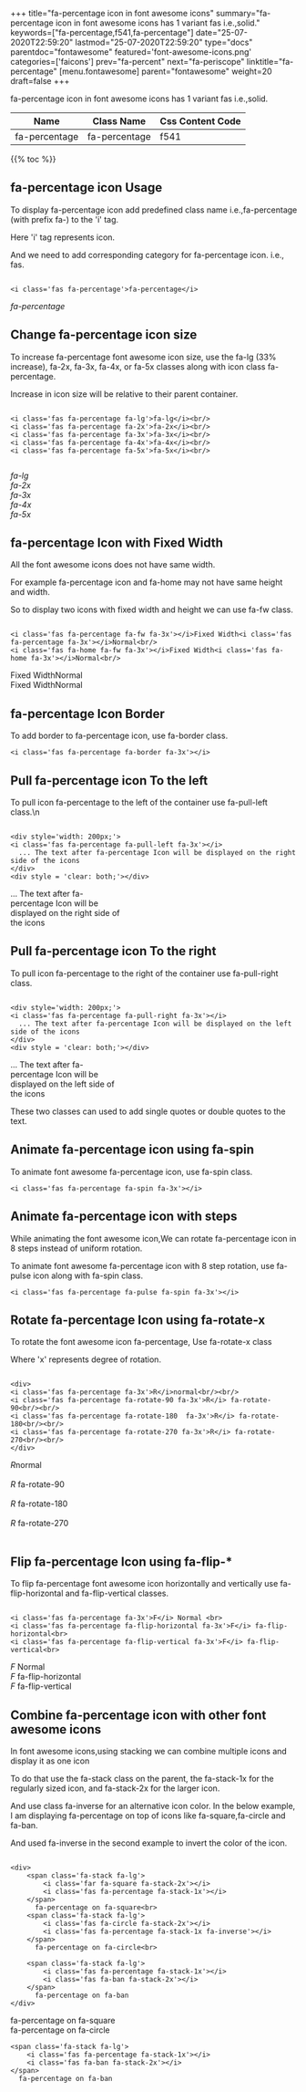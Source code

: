 +++
title="fa-percentage icon in font awesome icons"
summary="fa-percentage icon in font awesome icons has 1 variant fas i.e.,solid."
keywords=["fa-percentage,f541,fa-percentage"]
date="25-07-2020T22:59:20"
lastmod="25-07-2020T22:59:20"
type="docs"
parentdoc="fontawesome"
featured='font-awesome-icons.png'
categories=['faicons']
prev="fa-percent"
next="fa-periscope"
linktitle="fa-percentage"
[menu.fontawesome]
parent="fontawesome"
weight=20
draft=false
+++


fa-percentage icon in font awesome icons has 1 variant fas i.e.,solid.

<div class='table-responsive'><table class='table'><thead><tr><th>Name</th><th>Class Name</th><th>Css Content Code</th></tr></thead><tbody><tr><td>fa-percentage</td><td>fa-percentage</td><td>f541</td></tr></tbody></table></div>


{{% toc %}}


## fa-percentage icon Usage

To display fa-percentage icon add predefined class name i.e.,fa-percentage (with prefix fa-) to the 'i' tag.

Here 'i' tag represents icon.

And we need to add corresponding category for fa-percentage icon. i.e., fas.


```

<i class='fas fa-percentage'>fa-percentage</i>
```

<i class='fas fa-percentage'>fa-percentage</i>




## Change fa-percentage icon size
To increase fa-percentage font awesome icon size, use the fa-lg (33% increase), fa-2x, fa-3x, fa-4x, or fa-5x classes along with icon class fa-percentage.

Increase in icon size will be relative to their parent container. 

```

<i class='fas fa-percentage fa-lg'>fa-lg</i><br/>
<i class='fas fa-percentage fa-2x'>fa-2x</i><br/>
<i class='fas fa-percentage fa-3x'>fa-3x</i><br/>
<i class='fas fa-percentage fa-4x'>fa-4x</i><br/>
<i class='fas fa-percentage fa-5x'>fa-5x</i><br/>
            
```

<i class='fas fa-percentage fa-lg'>fa-lg</i><br/>
<i class='fas fa-percentage fa-2x'>fa-2x</i><br/>
<i class='fas fa-percentage fa-3x'>fa-3x</i><br/>
<i class='fas fa-percentage fa-4x'>fa-4x</i><br/>
<i class='fas fa-percentage fa-5x'>fa-5x</i><br/>
            



## fa-percentage Icon with Fixed Width 

All the font awesome icons does not have same width.

For example fa-percentage icon and fa-home may not have same height and width.

So to display two icons with fixed width and height we can use fa-fw class.


```

<i class='fas fa-percentage fa-fw fa-3x'></i>Fixed Width<i class='fas fa-percentage fa-3x'></i>Normal<br/>
<i class='fas fa-home fa-fw fa-3x'></i>Fixed Width<i class='fas fa-home fa-3x'></i>Normal<br/>
```

<i class='fas fa-percentage fa-fw fa-3x'></i>Fixed Width<i class='fas fa-percentage fa-3x'></i>Normal<br/>
<i class='fas fa-home fa-fw fa-3x'></i>Fixed Width<i class='fas fa-home fa-3x'></i>Normal<br/>



## fa-percentage Icon Border 

To add border to fa-percentage icon, use fa-border class.


```
<i class='fas fa-percentage fa-border fa-3x'></i>

```
<i class='fas fa-percentage fa-border fa-3x'></i>





## Pull fa-percentage icon To the left

To pull icon fa-percentage to the left of the container use fa-pull-left class.\n

```

<div style='width: 200px;'>
<i class='fas fa-percentage fa-pull-left fa-3x'></i>
  ... The text after fa-percentage Icon will be displayed on the right side of the icons
</div>
<div style = 'clear: both;'></div>
```

<div style='width: 200px;'>
<i class='fas fa-percentage fa-pull-left fa-3x'></i>
  ... The text after fa-percentage Icon will be displayed on the right side of the icons
</div>
<div style = 'clear: both;'></div>




## Pull fa-percentage icon To the right
To pull icon fa-percentage to the right of the container use fa-pull-right class.

```

<div style='width: 200px;'>
<i class='fas fa-percentage fa-pull-right fa-3x'></i>
  ... The text after fa-percentage Icon will be displayed on the left side of the icons
</div>
<div style = 'clear: both;'></div>
```

<div style='width: 200px;'>
<i class='fas fa-percentage fa-pull-right fa-3x'></i>
  ... The text after fa-percentage Icon will be displayed on the left side of the icons
</div>
<div style = 'clear: both;'></div>

These two classes can used to add single quotes or double quotes to the text.


## Animate fa-percentage icon using fa-spin
To animate font awesome fa-percentage icon, use fa-spin class.

```
<i class='fas fa-percentage fa-spin fa-3x'></i>
```
<i class='fas fa-percentage fa-spin fa-3x'></i>




## Animate fa-percentage icon with steps
While animating the font awesome icon,We can rotate fa-percentage icon in 8 steps instead of uniform rotation.

To animate font awesome fa-percentage icon with 8 step rotation, use fa-pulse icon along with fa-spin class.


```
<i class='fas fa-percentage fa-pulse fa-spin fa-3x'></i>

```
<i class='fas fa-percentage fa-pulse fa-spin fa-3x'></i>





## Rotate fa-percentage Icon using fa-rotate-x
To rotate the font awesome icon fa-percentage, Use fa-rotate-x class

Where 'x' represents degree of rotation.


```

<div>
<i class='fas fa-percentage fa-3x'>R</i>normal<br/><br/>
<i class='fas fa-percentage fa-rotate-90 fa-3x'>R</i> fa-rotate-90<br/><br/> 
<i class='fas fa-percentage fa-rotate-180  fa-3x'>R</i> fa-rotate-180<br/><br/> 
<i class='fas fa-percentage fa-rotate-270 fa-3x'>R</i> fa-rotate-270<br/><br/>
</div>
```

<div>
<i class='fas fa-percentage fa-3x'>R</i>normal<br/><br/>
<i class='fas fa-percentage fa-rotate-90 fa-3x'>R</i> fa-rotate-90<br/><br/> 
<i class='fas fa-percentage fa-rotate-180  fa-3x'>R</i> fa-rotate-180<br/><br/> 
<i class='fas fa-percentage fa-rotate-270 fa-3x'>R</i> fa-rotate-270<br/><br/>
</div>




## Flip fa-percentage Icon using fa-flip-*
To flip fa-percentage font awesome icon horizontally and vertically use fa-flip-horizontal and fa-flip-vertical classes. 

```

<i class='fas fa-percentage fa-3x'>F</i> Normal <br>
<i class='fas fa-percentage fa-flip-horizontal fa-3x'>F</i> fa-flip-horizontal<br>
<i class='fas fa-percentage fa-flip-vertical fa-3x'>F</i> fa-flip-vertical<br>
```

<i class='fas fa-percentage fa-3x'>F</i> Normal <br>
<i class='fas fa-percentage fa-flip-horizontal fa-3x'>F</i> fa-flip-horizontal<br>
<i class='fas fa-percentage fa-flip-vertical fa-3x'>F</i> fa-flip-vertical<br>




## Combine fa-percentage icon with other font awesome icons
In font awesome icons,using stacking we can combine multiple icons and display it as one icon 

To do that use the fa-stack class on the parent, the fa-stack-1x for the regularly sized icon, and fa-stack-2x for the larger icon.

And use class fa-inverse for an alternative icon color. 
In the below example, I am displaying fa-percentage on top of icons like fa-square,fa-circle and fa-ban.

And used fa-inverse in the second example to invert the color of the icon.

```

<div>
    <span class='fa-stack fa-lg'>
        <i class='far fa-square fa-stack-2x'></i>
        <i class='fas fa-percentage fa-stack-1x'></i>
    </span>
      fa-percentage on fa-square<br>
    <span class='fa-stack fa-lg'>
        <i class='fas fa-circle fa-stack-2x'></i>
        <i class='fas fa-percentage fa-stack-1x fa-inverse'></i>
    </span>
      fa-percentage on fa-circle<br>

    <span class='fa-stack fa-lg'>
        <i class='fas fa-percentage fa-stack-1x'></i>
        <i class='fas fa-ban fa-stack-2x'></i>
    </span>
      fa-percentage on fa-ban
</div>
```

<div>
    <span class='fa-stack fa-lg'>
        <i class='far fa-square fa-stack-2x'></i>
        <i class='fas fa-percentage fa-stack-1x'></i>
    </span>
      fa-percentage on fa-square<br>
    <span class='fa-stack fa-lg'>
        <i class='fas fa-circle fa-stack-2x'></i>
        <i class='fas fa-percentage fa-stack-1x fa-inverse'></i>
    </span>
      fa-percentage on fa-circle<br>

    <span class='fa-stack fa-lg'>
        <i class='fas fa-percentage fa-stack-1x'></i>
        <i class='fas fa-ban fa-stack-2x'></i>
    </span>
      fa-percentage on fa-ban
</div>






